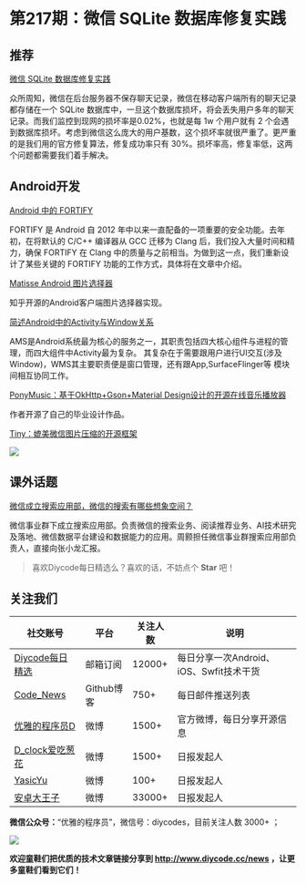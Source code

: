 # 第217期：微信 SQLite 数据库修复实践

## 推荐

[微信 SQLite 数据库修复实践](https://www.diycode.cc/news/2403)

众所周知，微信在后台服务器不保存聊天记录，微信在移动客户端所有的聊天记录都存储在一个 SQLite 数据库中，一旦这个数据库损坏，将会丢失用户多年的聊天记录。而我们监控到现网的损坏率是0.02%，也就是每 1w 个用户就有 2 个会遇到数据库损坏。考虑到微信这么庞大的用户基数，这个损坏率就很严重了。更严重的是我们用的官方修复算法，修复成功率只有 30%。损坏率高，修复率低，这两个问题都需要我们着手解决。

## Android开发

[Android 中的 FORTIFY](https://www.diycode.cc/news/2397)

FORTIFY 是 Android 自 2012 年中以来一直配备的一项重要的安全功能。去年初，在将默认的 C/C++ 编译器从 GCC 迁移为 Clang 后，我们投入大量时间和精力，确保 FORTIFY 在 Clang 中的质量与之前相当。为做到这一点，我们重新设计了某些关键的 FORTIFY 功能的工作方式，具体将在文章中介绍。

[Matisse Android 图片选择器](https://www.diycode.cc/news/2399)

知乎开源的Android客户端图片选择器实现。

[简述Android中的Activity与Window关系](https://www.diycode.cc/news/2400)

AMS是Android系统最为核心的服务之一，其职责包括四大核心组件与进程的管理，而四大组件中Activity最为复杂。 其复杂在于需要跟用户进行UI交互(涉及Window)，WMS其主要职责便是窗口管理，还有跟App,SurfaceFlinger等 模块间相互协同工作。

[PonyMusic：基于OkHttp+Gson+Material Design设计的开源在线音乐播放器](https://github.com/wangchenyan/PonyMusic)

作者开源了自己的毕业设计作品。

[Tiny：媲美微信图片压缩的开源框架](https://github.com/Sunzxyong/Tiny)

![](https://diycode.b0.upaiyun.com/photo/2017/66903adb3fcda10b37fb528ee1f3eced.png)

## 课外话题

[微信成立搜索应用部，微信的搜索有哪些想象空间？](https://www.zhihu.com/question/58981321)

微信事业群下成立搜索应用部。负责微信的搜索业务、阅读推荐业务、AI技术研究及落地、微信数据平台建设和数据能力的应用。周颢担任微信事业群搜索应用部负责人，直接向张小龙汇报。

> 喜欢Diycode每日精选么？喜欢的话，不妨点个 **Star** 吧！

## 关注我们

| 社交账号  |  平台  | 关注人数 | 说明 |
| -------- | -------- | -------- | -------- |
| [Diycode每日精选](http://list.qq.com/cgi-bin/qf_invite?id=d469993d2c888e971c0fbb2309c4d84256968386b126b967)|   邮箱订阅  | 12000+ | 每日分享一次Android、iOS、Swfit技术干货  |
| [Code_News](https://github.com/DiyCodes/code_news) |    Github博客  |750+ | 每日邮件推送列表  |
| [优雅的程序员D](http://weibo.com/u/5891258264) |   微博  | 1500+ | 官方微博，每日分享开源信息  |
| [D_clock爱吃葱花](http://weibo.com/u/2480694892)  |   微博  | 1500+ | 日报发起人  |
|[YasicYu](http://weibo.com/3917305697)  |   微博  | 100+ | 日报发起人  |
|[安卓大王子](http://weibo.com/apkbus/)   |   微博  | 33000+ | 日报发起人  |

**微信公众号：**“优雅的程序员”，微信号：diycodes，目前关注人数 3000+ ；

![](http://upload-images.jianshu.io/upload_images/1846413-b42abfa70f909099.jpg?imageMogr2/auto-orient/strip%7CimageView2/2/w/1240)

**欢迎童鞋们把优质的技术文章链接分享到 http://www.diycode.cc/news ，让更多童鞋们看到它们！**
